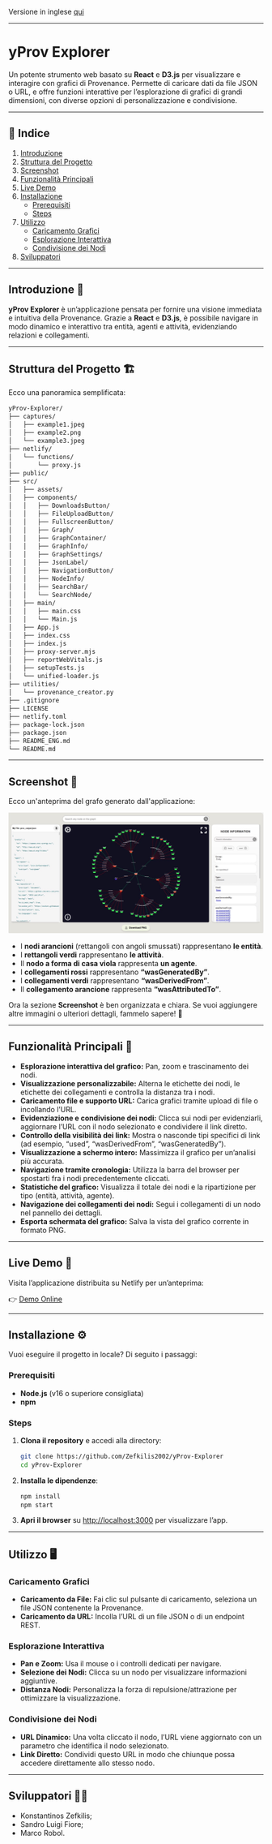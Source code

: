Versione in inglese [qui](README_ENG.md)

---


# yProv Explorer

Un potente strumento web basato su **React** e **D3.js** per visualizzare e interagire con grafici di Provenance. Permette di caricare dati da file JSON o URL, e offre funzioni interattive per l’esplorazione di grafici di grandi dimensioni, con diverse opzioni di personalizzazione e condivisione.

---

## 📖 Indice

1. [Introduzione](#introduzione)
2. [Struttura del Progetto](#struttura-del-progetto)
3. [Screenshot](#screenshot)
4. [Funzionalità Principali](#funzionalità-principali)
5. [Live Demo](#live-demo)
6. [Installazione](#installazione)
   - [Prerequisiti](#prerequisiti)
   - [Steps](#steps)
7. [Utilizzo](#utilizzo)
   - [Caricamento Grafici](#caricamento-grafici)
   - [Esplorazione Interattiva](#esplorazione-interattiva)
   - [Condivisione dei Nodi](#condivisione-dei-nodi)
8. [Sviluppatori](#sviluppatori)

---

## Introduzione 🚀

**yProv Explorer** è un’applicazione pensata per fornire una visione immediata e intuitiva della Provenance. Grazie a **React** e **D3.js**, è possibile navigare in modo dinamico e interattivo tra entità, agenti e attività, evidenziando relazioni e collegamenti.

---

## Struttura del Progetto 🏗️

Ecco una panoramica semplificata:

```
yProv-Explorer/
├── captures/
│   ├── example1.jpeg
│   ├── example2.png
│   └── example3.jpeg
├── netlify/
│   └── functions/
│       └── proxy.js
├── public/
├── src/
│   ├── assets/
│   ├── components/
│   │   ├── DownloadsButton/
│   │   ├── FileUploadButton/
│   │   ├── FullscreenButton/
│   │   ├── Graph/
│   │   ├── GraphContainer/
│   │   ├── GraphInfo/
│   │   ├── GraphSettings/
│   │   ├── JsonLabel/
│   │   ├── NavigationButton/
│   │   ├── NodeInfo/
│   │   ├── SearchBar/
│   │   └── SearchNode/
│   ├── main/
│   │   ├── main.css
│   │   └── Main.js
│   ├── App.js
│   ├── index.css
│   ├── index.js
│   ├── proxy-server.mjs
│   ├── reportWebVitals.js
│   ├── setupTests.js
│   └── unified-loader.js
├── utilities/
│   └── provenance_creator.py
├── .gitignore
├── LICENSE
├── netlify.toml
├── package-lock.json
├── package.json
├── README_ENG.md
└── README.md
```

---

## Screenshot 📸

Ecco un'anteprima del grafo generato dall'applicazione:

![Esempio di Grafico](captures/example1.jpeg)

- I **nodi arancioni** (rettangoli con angoli smussati) rappresentano **le entità**.
- I **rettangoli verdi** rappresentano **le attività**.
- Il **nodo a forma di casa viola** rappresenta **un agente**.
- I **collegamenti rossi** rappresentano **“wasGeneratedBy”**.
- I **collegamenti verdi** rappresentano **“wasDerivedFrom”**.
- Il **collegamento arancione** rappresenta **“wasAttributedTo”**.

Ora la sezione **Screenshot** è ben organizzata e chiara. Se vuoi aggiungere altre immagini o ulteriori dettagli, fammelo sapere! 🚀

---

## Funzionalità Principali 🌟

- **Esplorazione interattiva del grafico:** Pan, zoom e trascinamento dei nodi.
- **Visualizzazione personalizzabile:** Alterna le etichette dei nodi, le etichette dei collegamenti e controlla la distanza tra i nodi.
- **Caricamento file e supporto URL:** Carica grafici tramite upload di file o incollando l’URL.
- **Evidenziazione e condivisione dei nodi:** Clicca sui nodi per evidenziarli, aggiornare l’URL con il nodo selezionato e condividere il link diretto.
- **Controllo della visibilità dei link:** Mostra o nasconde tipi specifici di link (ad esempio, “used”, “wasDerivedFrom”, “wasGeneratedBy”).
- **Visualizzazione a schermo intero:** Massimizza il grafico per un’analisi più accurata.
- **Navigazione tramite cronologia:** Utilizza la barra del browser per spostarti fra i nodi precedentemente cliccati.
- **Statistiche del grafico:** Visualizza il totale dei nodi e la ripartizione per tipo (entità, attività, agente).
- **Navigazione dei collegamenti dei nodi:** Segui i collegamenti di un nodo nel pannello dei dettagli.
- **Esporta schermata del grafico:** Salva la vista del grafico corrente in formato PNG.

---

## Live Demo 🔗

Visita l’applicazione distribuita su Netlify per un’anteprima:

👉 [Demo Online](https://example.com)

---

## Installazione ⚙️

Vuoi eseguire il progetto in locale? Di seguito i passaggi:

### Prerequisiti

- **Node.js** (v16 o superiore consigliata)
- **npm**

### Steps

1. **Clona il repository** e accedi alla directory:
   ```bash
   git clone https://github.com/Zefkilis2002/yProv-Explorer
   cd yProv-Explorer
   ```
2. **Installa le dipendenze**:
   ```bash
   npm install
   npm start
   ```
3. **Apri il browser** su [http://localhost:3000](http://localhost:3000) per visualizzare l’app.

---

## Utilizzo 🖥️

### Caricamento Grafici

- **Caricamento da File:** Fai clic sul pulsante di caricamento, seleziona un file JSON contenente la Provenance.
- **Caricamento da URL:** Incolla l’URL di un file JSON o di un endpoint REST.

### Esplorazione Interattiva

- **Pan e Zoom:** Usa il mouse o i controlli dedicati per navigare.
- **Selezione dei Nodi:** Clicca su un nodo per visualizzare informazioni aggiuntive.
- **Distanza Nodi:** Personalizza la forza di repulsione/attrazione per ottimizzare la visualizzazione.

### Condivisione dei Nodi

- **URL Dinamico:** Una volta cliccato il nodo, l’URL viene aggiornato con un parametro che identifica il nodo selezionato.
- **Link Diretto:** Condividi questo URL in modo che chiunque possa accedere direttamente allo stesso nodo.

---

## Sviluppatori 👨‍💻
 - Konstantinos Zefkilis;
 - Sandro Luigi Fiore;
 - Marco Robol.

